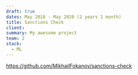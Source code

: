 ```yaml
---
draft: true
dates: May 2018 - May 2020 (2 years 1 month)
title: Sanctions Check
client: 
summary: My awesome project
team: 2
stack:
  - ML
---
```


https://github.com/MikhailFokanov/sanctions-check